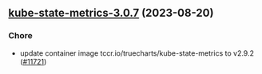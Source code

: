 

## [kube-state-metrics-3.0.7](https://github.com/truecharts/charts/compare/kube-state-metrics-3.0.6...kube-state-metrics-3.0.7) (2023-08-20)

### Chore

- update container image tccr.io/truecharts/kube-state-metrics to v2.9.2 ([#11721](https://github.com/truecharts/charts/issues/11721))
  
  